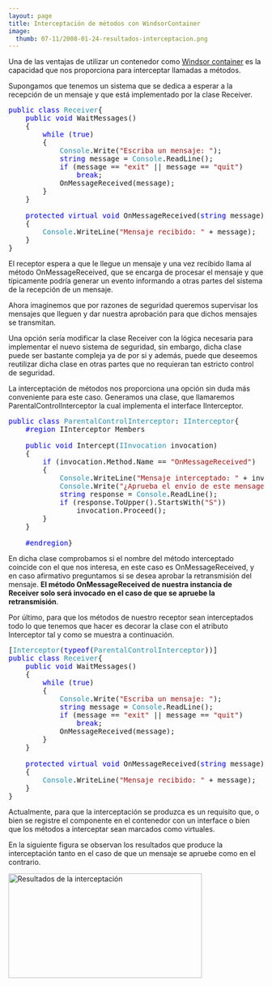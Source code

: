```yaml
---
layout: page
title: Interceptación de métodos con WindsorContainer
image:
  thumb: 07-11/2008-01-24-resultados-interceptacion.png
---
```


Una de las ventajas de utilizar un contenedor como <a href="http://www.castleproject.org/" target="_blank">Windsor container</a> es la capacidad que nos proporciona para interceptar llamadas a métodos.

Supongamos que tenemos un sistema que se dedica a esperar a la recepción de un mensaje y que está implementado por la clase Receiver.
<pre class="code"><span style="color: blue;">public class </span><span style="color: #2b91af;">Receiver</span>{
    <span style="color: blue;">public void </span>WaitMessages()
    {
        <span style="color: blue;">while </span>(<span style="color: blue;">true</span>)
        {
            <span style="color: #2b91af;">Console</span>.Write(<span style="color: #a31515;">"Escriba un mensaje: "</span>);
            <span style="color: blue;">string </span>message = <span style="color: #2b91af;">Console</span>.ReadLine();
            <span style="color: blue;">if </span>(message == <span style="color: #a31515;">"exit" </span>|| message == <span style="color: #a31515;">"quit"</span>)
                <span style="color: blue;">break</span>;
            OnMessageReceived(message);
        }
    }

    <span style="color: blue;">protected virtual void </span>OnMessageReceived(<span style="color: blue;">string </span>message)
    {
        <span style="color: #2b91af;">Console</span>.WriteLine(<span style="color: #a31515;">"Mensaje recibido: " </span>+ message);
    }
}</pre>
El receptor espera a que le llegue un mensaje y una vez recibido llama al método OnMessageReceived, que se encarga de procesar el mensaje y que típicamente podría generar un evento informando a otras partes del sistema de la recepción de un mensaje.

Ahora imaginemos que por razones de seguridad queremos supervisar los mensajes que lleguen y dar nuestra aprobación para que dichos mensajes se transmitan.

Una opción sería modificar la clase Receiver con la lógica necesaria para implementar el nuevo sistema de seguridad, sin embargo, dicha clase puede ser bastante compleja ya de por si y además, puede que deseemos reutilizar dicha clase en otras partes que no requieran tan estricto control de seguridad.

La interceptación de métodos nos proporciona una opción sin duda más conveniente para este caso. Generamos una clase, que llamaremos ParentalControlInterceptor la cual implementa el interface IInterceptor.
<pre class="code"><span style="color: blue;">public class </span><span style="color: #2b91af;">ParentalControlInterceptor</span>: <span style="color: #2b91af;">IInterceptor</span>{
    <span style="color: blue;">#region </span>IInterceptor Members

    <span style="color: blue;">public void </span>Intercept(<span style="color: #2b91af;">IInvocation </span>invocation)
    {
        <span style="color: blue;">if </span>(invocation.Method.Name == <span style="color: #a31515;">"OnMessageReceived"</span>)
        {
            <span style="color: #2b91af;">Console</span>.WriteLine(<span style="color: #a31515;">"Mensaje interceptado: " </span>+ invocation.Arguments[0].ToString());
            <span style="color: #2b91af;">Console</span>.Write(<span style="color: #a31515;">"¿Aprueba el envío de este mensage (s/n)?"</span>);
            <span style="color: blue;">string </span>response = <span style="color: #2b91af;">Console</span>.ReadLine();
            <span style="color: blue;">if </span>(response.ToUpper().StartsWith(<span style="color: #a31515;">"S"</span>))
                invocation.Proceed();
        }
    }

    <span style="color: blue;">#endregion</span>}</pre>
En dicha clase comprobamos si el nombre del método interceptado coincide con el que nos interesa, en este caso es OnMessageReceived, y en caso afirmativo preguntamos si se desea aprobar la retransmisión del mensaje. <strong>El método OnMessageReceived de nuestra instancia de Receiver solo será invocado en el caso de que se apruebe la retransmisión</strong>.

Por último, para que los métodos de nuestro receptor sean interceptados todo lo que tenemos que hacer es decorar la clase con el atributo Interceptor tal y como se muestra a continuación.
<pre class="code">[<span style="color: #2b91af;">Interceptor</span>(<span style="color: blue;">typeof</span>(<span style="color: #2b91af;">ParentalControlInterceptor</span>))]
<span style="color: blue;">public class </span><span style="color: #2b91af;">Receiver</span>{
    <span style="color: blue;">public void </span>WaitMessages()
    {
        <span style="color: blue;">while </span>(<span style="color: blue;">true</span>)
        {
            <span style="color: #2b91af;">Console</span>.Write(<span style="color: #a31515;">"Escriba un mensaje: "</span>);
            <span style="color: blue;">string </span>message = <span style="color: #2b91af;">Console</span>.ReadLine();
            <span style="color: blue;">if </span>(message == <span style="color: #a31515;">"exit" </span>|| message == <span style="color: #a31515;">"quit"</span>)
                <span style="color: blue;">break</span>;
            OnMessageReceived(message);
        }
    }

    <span style="color: blue;">protected virtual void </span>OnMessageReceived(<span style="color: blue;">string </span>message)
    {
        <span style="color: #2b91af;">Console</span>.WriteLine(<span style="color: #a31515;">"Mensaje recibido: " </span>+ message);
    }
}</pre>
Actualmente, para que la interceptación se produzca es un requisito que, o bien se registre el componente en el contenedor con un interface o bien que los métodos a interceptar sean marcados como virtuales.

En la siguiente figura se observan los resultados que produce la interceptación tanto en el caso de que un mensaje se apruebe como en el contrario.

<img src="{{ site.baseurl }}/images/07-11/2008-01-24-resultados-interceptacion.png" alt="Resultados de la interceptación" width="382" height="206" />